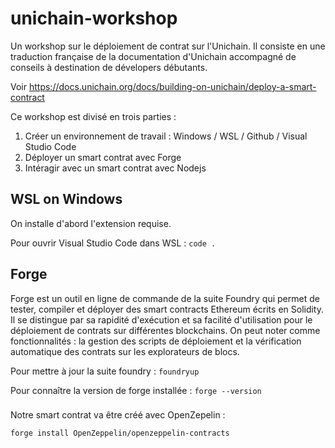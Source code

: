 # unichain-workshop

Un workshop sur le déploiement de contrat sur l'Unichain. Il consiste en une traduction française de la documentation d'Unichain accompagné de conseils à destination de dévelopers débutants.

Voir https://docs.unichain.org/docs/building-on-unichain/deploy-a-smart-contract

Ce workshop est divisé en trois parties :

1. Créer un environnement de travail : Windows / WSL / Github / Visual Studio Code
2. Déployer un smart contrat avec Forge
3. Intéragir avec un smart contrat avec Nodejs

## WSL on Windows

On installe d'abord l'extension requise.

Pour ouvrir Visual Studio Code dans WSL : `code .`

## Forge

Forge est un outil en ligne de commande de la suite Foundry qui permet de tester, compiler et déployer des smart contracts Ethereum écrits en Solidity. Il se distingue par sa rapidité d'exécution et sa facilité d'utilisation pour le déploiement de contrats sur différentes blockchains. On peut noter comme fonctionnalités : la gestion des scripts de déploiement et la vérification automatique des contrats sur les explorateurs de blocs.

Pour mettre à jour la suite foundry : `foundryup`

Pour connaître la version de forge installée : `forge --version`

###

Notre smart contrat va être créé avec OpenZepelin :

    forge install OpenZeppelin/openzeppelin-contracts